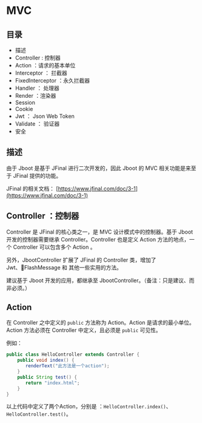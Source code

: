 # MVC


## 目录

- 描述
- Controller : 控制器
- Action ：请求的基本单位
- Interceptor ： 拦截器
- FixedInterceptor ：永久拦截器
- Handler ： 处理器
- Render ：渲染器
- Session 
- Cookie
- Jwt ： Json Web Token
- Validate ： 验证器
- 安全


## 描述
由于 Jboot 是基于 JFinal 进行二次开发的，因此 Jboot 的 MVC 相关功能是来至于 JFinal 提供的功能。

JFinal 的相关文档： [https://www.jfinal.com/doc/3-1](https://www.jfinal.com/doc/3-1)


## Controller ：控制器

 Controller 是 JFinal 的核心类之一，是 MVC 设计模式中的控制器。基于 Jboot 开发的控制器需要继承 Controller。Controller 也是定义 Action 方法的地点，一个 Controller 可以包含多个 Action 。

 另外，JbootController 扩展了 JFinal 的 Controller 类，增加了 Jwt、FlashMessage 和 其他一些实用的方法。

 建议基于 Jboot 开发的应用，都继承至 JbootController。（备注：只是建议、而非必须。）


 ## Action

在 Controller 之中定义的 `public` 方法称为 Action。Action 是请求的最小单位。Action 方法必须在 Controller 中定义，且必须是 `public` 可见性。

例如：

```java
public class HelloController extends Controller {
    public void index() {
       renderText("此方法是一个action");
    }
    public String test() {
       return "index.html";
    }
}
```
以上代码中定义了两个Action，分别是 ：`HelloController.index()`、`HelloController.test()`。

